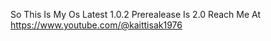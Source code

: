 So This Is My Os Latest 1.0.2 Prerealease Is 2.0
Reach Me At https://www.youtube.com/@kaittisak1976

